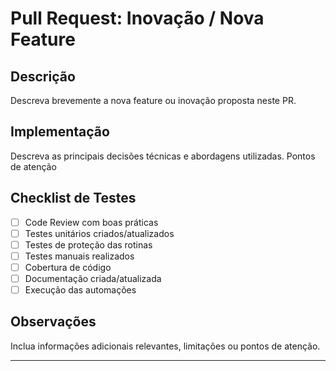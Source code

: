 # Pull Request: Inovação / Nova Feature

## Descrição

Descreva brevemente a nova feature ou inovação proposta neste PR.

## Implementação

Descreva as principais decisões técnicas e abordagens utilizadas. Pontos de atenção

## Checklist de Testes

- [ ] Code Review com boas práticas
- [ ] Testes unitários criados/atualizados
- [ ] Testes de proteção das rotinas
- [ ] Testes manuais realizados
- [ ] Cobertura de código
- [ ] Documentação criada/atualizada
- [ ] Execução das automações

## Observações

Inclua informações adicionais relevantes, limitações ou pontos de atenção.

---

